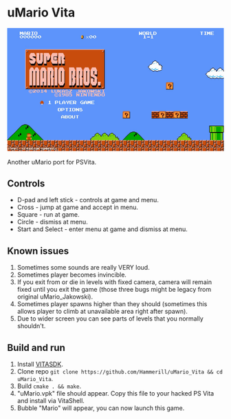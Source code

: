 # uMario Vita
<p align="center"><img src="./screenshots/main-menu.jpg"></p>

Another uMario port for PSVita.

## Controls
- D-pad and left stick - controls at game and menu.
- Cross - jump at game and accept in menu.
- Square - run at game.
- Circle - dismiss at menu.
- Start and Select - enter menu at game and dismiss at menu.

## Known issues 
1. Sometimes some sounds are really VERY loud.
2. Sometimes player becomes invincible.
3. If you exit from or die in levels with fixed camera, camera will remain fixed until you exit the game (those three bugs might be legacy from original uMario_Jakowski).
4. Sometimes player spawns higher than they should (sometimes this allows player to climb at unavailable area right after spawn).
5. Due to wider screen you can see parts of levels that you normally shouldn't.

## Build and run
1. Install [VITASDK](https://vitasdk.org/).
2. Clone repo `git clone https://github.com/Hammerill/uMario_Vita && cd uMario_Vita`.
3. Build `cmake . && make`.
4. "uMario.vpk" file should appear. Copy this file to your hacked PS Vita and install via VitaShell.
5. Bubble "Mario" will appear, you can now launch this game.
